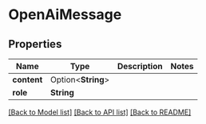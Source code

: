# OpenAiMessage

## Properties

Name | Type | Description | Notes
------------ | ------------- | ------------- | -------------
**content** | Option<**String**> |  | 
**role** | **String** |  | 

[[Back to Model list]](../README.md#documentation-for-models) [[Back to API list]](../README.md#documentation-for-api-endpoints) [[Back to README]](../README.md)


